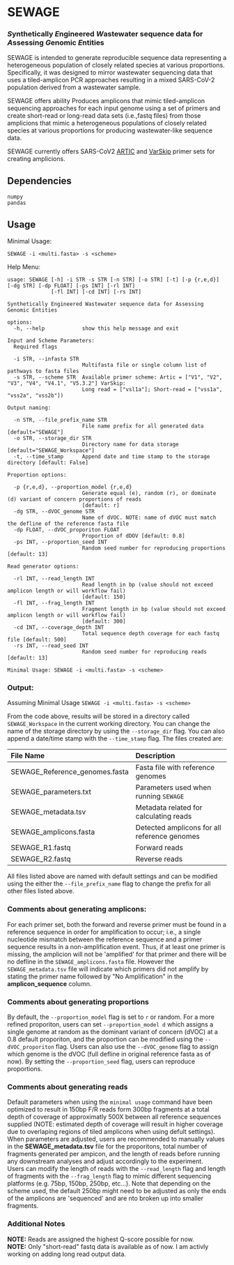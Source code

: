 # SEWAGE 

### *S*ynthetically *E*ngineered *W*astewater sequence data for *A*ssessing *G*enomic *E*ntities

SEWAGE is intended to generate reproducible sequence data representing a heterogeneous population of closely related species at various proportions. Specifically, it was designed to mirror wastewater sequencing data that uses a tiled-amplicon PCR approaches resulting in a mixed SARS-CoV-2 population derived from a wastewater sample.

SEWAGE offers ability Produces amplicons that mimic tiled-amplicon sequencing approaches for each input genome using a set of primers and create short-read or long-read data sets (i.e.,fastq files) from those amplicions that mimic a heterogeneous populations of closely related species at various proportions for producing wastewater-like sequence data.

SEWAGE currently offers SARS-CoV2 [ARTIC](https://github.com/artic-network/primer-schemes) and [VarSkip](https://github.com/nebiolabs/VarSkip) primer sets for creating amplicions.

## Dependencies
```
numpy
pandas
```

## Usage
Minimal Usage:  
```
SEWAGE -i <multi.fasta> -s <scheme>
```
Help Menu:
```
usage: SEWAGE [-h] -i STR -s STR [-n STR] [-o STR] [-t] [-p {r,e,d}] [-dg STR] [-dp FLOAT] [-ps INT] [-rl INT]
              [-fl INT] [-cd INT] [-rs INT]

Synthetically Engineered Wastewater sequence data for Assessing Genomic Entities

options:
  -h, --help            show this help message and exit

Input and Scheme Parameters:
  Required flags

  -i STR, --infasta STR
                        Multifasta file or single column list of pathways to fasta files
  -s STR, --scheme STR  Available primer scheme: Artic = ["V1", "V2", "V3", "V4", "V4.1", "V5.3.2"] VarSkip:
                        Long read = ["vsl1a"]; Short-read = ["vss1a", "vss2a", "vss2b"])

Output naming:

  -n STR, --file_prefix_name STR
                        File name prefix for all generated data [default="SEWAGE"]
  -o STR, --storage_dir STR
                        Directory name for data storage [default="SEWAGE_Workspace"]
  -t, --time_stamp      Append date and time stamp to the storage directory [default: False]

Proportion options:

  -p {r,e,d}, --proportion_model {r,e,d}
                        Generate equal (e), random (r), or dominate (d) variant of concern proportions of reads
                        [default: r]
  -dg STR, --dVOC_genome STR
                        Name of dVOC. NOTE: name of dVOC must match the defline of the reference fasta file
  -dp FLOAT, --dVOC_proporiton FLOAT
                        Proportion of dDOV [default: 0.8]
  -ps INT, --proportion_seed INT
                        Random seed number for reproducing proportions [default: 13]

Read generator options:

  -rl INT, --read_length INT
                        Read length in bp (value should not exceed amplicon length or will workflow fail)
                        [default: 150]
  -fl INT, --frag_length INT
                        Fragment length in bp (value should not exceed amplicon length or will workflow fail)
                        [default: 300]
  -cd INT, --coverage_depth INT
                        Total sequence depth coverage for each fastq file [default: 500]
  -rs INT, --read_seed INT
                        Random seed number for reproducing reads [default: 13]

Minimal Usage: SEWAGE -i <multi.fasta> -s <scheme>
```
### Output:

Assuming Minimal Usage ```SEWAGE -i <multi.fasta> -s <scheme>```

From the code above, results will be stored in a directory called ```SEWAGE_Workspace``` in the current working directory. You can change the name of the storage directory by using the ```--storage_dir``` flag. You can also append a date/time stamp with the ```--time_stamp``` flag. The files created are:

|File Name|Description|
|:----|:----|
|SEWAGE_Reference_genomes.fasta|Fasta file with reference genomes|
|SEWAGE_parameters.txt|Parameters used when running ```SEWAGE```|
|SEWAGE_metadata.tsv|Metadata related for calculating reads|
|SEWAGE_amplicons.fasta|Detected amplicons for all reference genomes|
|SEWAGE_R1.fastq|Forward reads|
|SEWAGE_R2.fastq|Reverse reads|

All files listed above are named with default settings and can be modified using the either the ```--file_prefix_name``` flag to change the prefix for all other files listed above.  

### Comments about generating amplicons:
For each primer set, both the forward and reverse primer must be found in a reference sequence in order for amplification to occur; i.e., a single nucleotide mismatch between the reference sequence and a primer sequence results in a non-amplification event. Thus, if at least one primer is missing, the amplicion will not be 'amplified' for that primer and there will be no defline in the ```SEWAGE_amplicons.fasta``` file.  However the ```SEWAGE_metadata.tsv``` file will indicate which primers did not amplify by stating the primer name followed by "No Amplification" in the **amplicon_sequence** column.

### Comments about generating proportions
By default, the ```--proportion_model``` flag is set to ```r``` or random. For a more refined proporiton, users can set ```--proportion_model d``` which assigns a single genome at random as the dominant variant of concern (dVOC) at a 0.8 default proporiton, and the proportion can be modified using the ```--dVOC_proporiton``` flag. Users can also use the ```--dVOC_genome``` flag to assign which genome is the dVOC (full defline in original reference fasta as of now). By setting the ```--proportion_seed``` flag, users can reproduce proportions.

### Comments about generating reads
Default parameters when using the ```minimal usage``` command have been optimized to result in 150bp F/R reads form 300bp fragments at a total depth of coverage of approximatly 500X between all reference sequences supplied (NOTE: estimated depth of coverage will result in higher coverage due to overlaping regions of tiled amplicons when using defult settings).  
When parameters are adjusted, users are recommended to manually values in the **SEWAGE_metadata.tsv** file for the proporitons, total number of fragments generated per ampicon, and the length of reads before running any downstream analyses and adjust accordingly to the experiment.  
Users can modify the length of reads with the ```--read_length``` flag and length of fragments with the ```--frag_length``` flag to mimic different sequencing platforms (e.g. 75bp, 150bp, 250bp, etc...). Note that depending on the scheme used, the default 250bp might need to be adjusted as only the ends of the amplicons are 'sequenced' and are nto broken up into smaller fragments.   

### Additional Notes
**NOTE:** Reads are assigned the highest Q-score possible for now.  
**NOTE:** Only "short-read" fastq data is available as of now. I am activly working on adding long read output data.